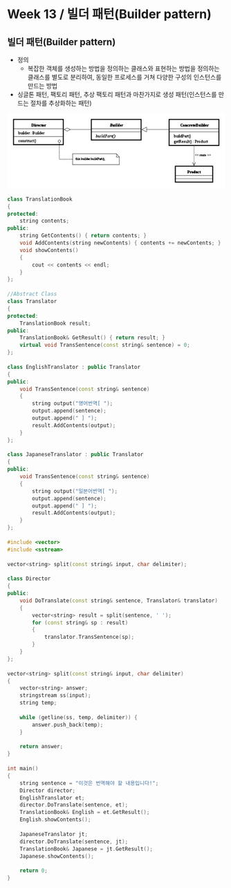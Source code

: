 # Week 13 / 빌더 패턴(Builder pattern)

## 빌더 패턴(Builder pattern)
- 정의
  - 복잡한 객체를 생성하는 방법을 정의하는 클래스와 표현하는 방법을 정의하는 클래스를 별도로 분리하여, 동일한 프로세스를 거쳐 다양한 구성의 인스턴스를 만드는 방법
 - 싱글톤 패턴, 팩토리 패턴, 추상 팩토리 패턴과 마찬가지로 생성 패턴(인스턴스를 만드는 절차를 추상화하는 패턴)
  
![01](https://github.com/canyuo/canyuo.github.io/blob/main/week13_image1.png)

```cpp
class TranslationBook
{
protected:
	string contents;
public:
	string GetContents() { return contents; }
	void AddContents(string newContents) { contents += newContents; }
	void showContents()
	{
		cout << contents << endl;
	}
};

//Abstract Class
class Translator
{
protected:
	TranslationBook result;
public:
	TranslationBook& GetResult() { return result; }
	virtual void TransSentence(const string& sentence) = 0;
};

class EnglishTranslator : public Translator
{
public:
	void TransSentence(const string& sentence)
	{
		string output("영어번역[ ");
		output.append(sentence);
		output.append(" ] ");
		result.AddContents(output);
	}
};

class JapaneseTranslator : public Translator
{
public:
	void TransSentence(const string& sentence)
	{
		string output("일본어번역[ ");
		output.append(sentence);
		output.append(" ] ");
		result.AddContents(output);
	}
};

#include <vector>
#include <sstream>

vector<string> split(const string& input, char delimiter);

class Director
{
public:
	void DoTranslate(const string& sentence, Translator& translator)
	{
		vector<string> result = split(sentence, ' ');
		for (const string& sp : result)
		{
			translator.TransSentence(sp);
		}
	}
};

vector<string> split(const string& input, char delimiter)
{
	vector<string> answer;
	stringstream ss(input);
	string temp;

	while (getline(ss, temp, delimiter)) {
		answer.push_back(temp);
	}

	return answer;
}

int main()
{
	string sentence = "이것은 번역해야 할 내용입니다!";
	Director director;
	EnglishTranslator et;
	director.DoTranslate(sentence, et);
	TranslationBook& English = et.GetResult();
	English.showContents();

	JapaneseTranslator jt;
	director.DoTranslate(sentence, jt);
	TranslationBook& Japanese = jt.GetResult();
	Japanese.showContents();

	return 0;
}
```
